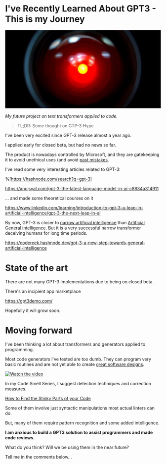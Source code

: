 # I've Recently Learned About GPT3 - This is my Journey

![I've Recently Learned About GPT3 - This is my Journey](I've%20Recently%20Learned%20About%20GPT3%20-%20This%20is%20my%20Journey.jpg)

*My future project on text transformers applied to code.*

> TL;DR: Some thought on GTP-3 Hype

I've been very excited since GPT-3 release almost a year ago.

I applied early for closed beta, but had no news so far.

The product is nowadays controlled by Microsoft, and they are gatekeeping it to avoid unethical uses (and avoid [past mistakes](https://en.wikipedia.org/wiki/Tay_(bot)).

I've read some very interesting articles related to GPT-3:

%[https://hashnode.com/search?q=gpt-3]

https://anujsyal.com/gpt-3-the-latest-language-model-in-ai-c8634a314911

... and made some theoretical courses on it 

https://www.linkedin.com/learning/introduction-to-gpt-3-a-leap-in-artificial-intelligence/gpt-3-the-next-leap-in-ai

By now, GPT-3 is closer to [narrow artificial intelligence](https://en.wikipedia.org/wiki/Weak_AI) than [Artificial General intelligence](https://en.wikipedia.org/wiki/Artificial_general_intelligence). But it is a very successful narrow transformer deceiving humans for long time periods.

https://codereek.hashnode.dev/gpt-3-a-new-step-towards-general-artificial-intelligence

# State of the art

There are not many GPT-3 Implementations due to being on closed beta. 

There's an incipient app marketplace

https://gpt3demo.com/

Hopefully it will grow soon.

# Moving forward

I've been thinking a lot about transformers and generators applied to programming.

Most code generators I've tested are too dumb. They can program very basic routines and are not yet able to create [great software designs](https://github.com/mcsee/Software-Design-Articles/tree/main/Articles/Theory/What%20is%20(wrong%20with)%20software/readme.md).

[![Watch the video](https://img.youtube.com/vi/fZSFNUT6iY8/sddefault.jpg)](https://youtu.be/fZSFNUT6iY8) 

In my Code Smell Series, I suggest detection techniques and correction measures. 

[How to Find the Stinky Parts of your Code](https://github.com/mcsee/Software-Design-Articles/tree/main/Articles/Code%20Smells/How%20to%20Find%20the%20Stinky%20parts%20of%20your%20Code/readme.md)

Some of them involve just syntactic manipulations most actual linters can do.

But, many of them require pattern recognition and some added intelligence. 

**I am anxious to build a GPT3 solution to assist programmers and made code reviews.**

What do you think? Will we be using them in the near future?

Tell me in the comments below...